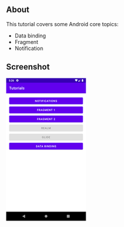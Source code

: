 ## About
This tutorial covers some Android core topics:
- Data binding
- Fragment
- Notification

## Screenshot
![screenshot.png](docs/screenshot.png)